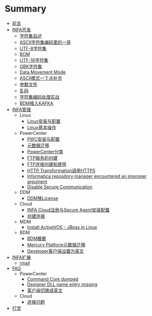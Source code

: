 # Summary

* [前言](README.md)
* [INFA开发](Developer/README.md)
  * [字符集自述](Developer/codepage/README.md)
  * [ASCII字符集编码里的一哥](Developer/codepage/ASCII.md)
  * [UTF-8字符集](Developer/codepage/UTF_8.md)
  * [BOM](Developer/codepage/BOM.md)
  * [UTF-16字符集](Developer/codepage/UTF16.md)
  * [GBK字符集](Developer/codepage/GBK.md)
  * [Data Movement Mode](Developer/is/datamovementmode.md)
  * [ASCII模式一丁点补充](Developer/is/ASCII.md)
  * [参数文件](Developer/parameterFiles.md)
  * [乱码](Developer/codepage/GarbagedCharacters.md)
  * [字符集编码处理实战](Developer/codepage/codepage_practice.md)
  * [BDM接入KAFKA](Developer/devm/BDM_KAFKA.md)
* [INFA管理](Administrator/README.md)
  * Linux
    * [Linux安装与配置](Administrator/LINUX/README.md)
    * [Linux基本操作](Administrator/LINUX/BaseOperations.md)
  * PowerCenter
    * [PWC安装与配置](Administrator/PWC/README.md)
    * [元数据迁移](Administrator/PWC/MigrationA.md)
    * [PowerCenter分类](Administrator/PWC/PWCTypes.md)
    * [FTP服务的创建](Administrator/PWC/FTPServices.md)
    * [FTP连接创建和使用](Administrator/PWC/FTPConnection.md)
    * [HTTP Transformation调用HTTPS](Administrator/PWC/HttpTransformation_Https_URL.md)
    * [Informatica repository manager encountered an improper argument](Administrator/PWC/REP_MANAGER_CLIENT_ENCOUNTERED_AN_IMPROPER_ARGUMENT.md)
    * [Disable Secure Communication](Administrator/PWC/disablesecurecommunication.md)
  * DDM
    * [DDM换License](Administrator/DDM/ChangeLicense.md)
  * Cloud
    * [INFA Cloud注册与Secure Agent安装配置](Administrator/CLOUD/README.md)
    * [创建连接](Administrator/CLOUD/Connection.md)
  * MDM
    * [Install ActiveVOS - JBoss in Linux](Administrator/MDM/ActiveVOS_JBoss_Linux_Installation.md)
  * BDM
    * [BDM概要](Administrator/BDM/README.md)
    * [Mercury Platform元数据迁移](Administrator/BDM/DeploymentIssues.md)
    * [Developer客户端设置为英文](Administrator/BDM/Developer_Language_EN.md)
* [INFA扩展](Extools/README.md)
  * [rmail](Extools/rmail/README.md)
* [FAQ](FAQ/README.md)
  * PowerCenter
    * [Command Core dumped](FAQ/PWC/README.md)
    * [Designer DLL name entry missing](FAQ/PWC/Designer_DLL_Missing.md)
    * [客户端切换成英文](FAQ/PWC/clientsInEnglish.md)
  * Cloud
    * [连接问题](FAQ/CLOUD/README.md)
* [打赏](Donate.md)

